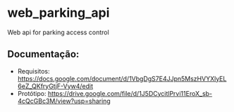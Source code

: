 # web_parking_api
Web api for parking access control

## Documentação: 
- Requisitos: https://docs.google.com/document/d/1VbgDgS7E4JJpn5MszHVYXlyEL6eZ_QKfryGtjF-Vyw4/edit
- Protótipo: https://drive.google.com/file/d/1J5DCycitlPrvi11EroX_sb-4cQcGBc3M/view?usp=sharing
